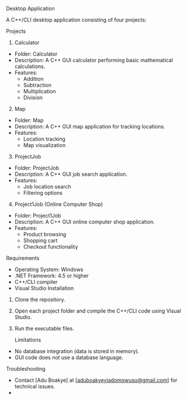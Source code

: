 
Desktop Application

A C++/CLI desktop application consisting of four projects:

Projects

1. Calculator

- Folder: Calculator
- Description: A C++ GUI calculator performing basic mathematical calculations.
- Features:
    - Addition
    - Subtraction
    - Multiplication
    - Division

2. Map

- Folder: Map
- Description: A C++ GUI map application for tracking locations.
- Features:
    - Location tracking
    - Map visualization

3. ProjectJob

- Folder: ProjectJob
- Description: A C++ GUI job search application.
- Features:
    - Job location search
    - Filtering options

4. Project1Job (Online Computer Shop)

- Folder: Project1Job
- Description: A C++ GUI online computer shop application.
- Features:
    - Product browsing
    - Shopping cart
    - Checkout functionality

Requirements

- Operating System: Windows
- .NET Framework: 4.5 or higher
- C++/CLI compiler
- Visual Studio
Installation

1. Clone the repository.
2. Open each project folder and compile the C++/CLI code using Visual Studio.
3. Run the executable files.

   Limitations

- No database integration (data is stored in memory).
- GUI code does not use a database language.


Troubleshooting

- Contact [Adu Boakye] at [aduboakyeyiadomowusu@gmail.com] for technical issues.
- 
  
